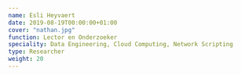 ```yaml
---
name: Esli Heyvaert
date: 2019-08-19T00:00:00+01:00
cover: "nathan.jpg"
function: Lector en Onderzoeker
speciality: Data Engineering, Cloud Computing, Network Scripting
type: Researcher
weight: 20
---
```

